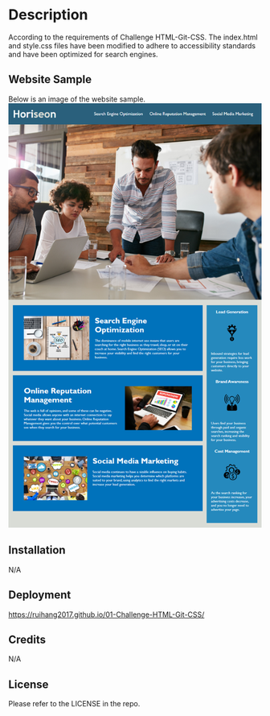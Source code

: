# Description
According to the requirements of Challenge HTML-Git-CSS.
The index.html and style.css files have been modified to adhere to accessibility standards and have been optimized for search engines.

## Website Sample
Below is an image of the website sample.
![Website Sample](./Assets/01-html-css-git-homework-demo.png)

## Installation

N/A

## Deployment

https://ruihang2017.github.io/01-Challenge-HTML-Git-CSS/

## Credits

N/A

## License

Please refer to the LICENSE in the repo.